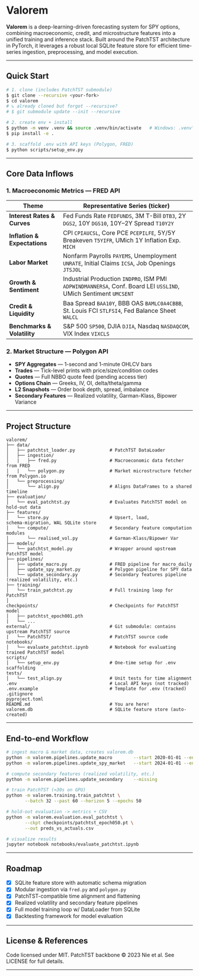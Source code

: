 # Valorem

**Valorem** is a deep-learning-driven forecasting system for SPY options, combining macroeconomic, credit, and microstructure features into a unified training and inference stack. Built around the PatchTST architecture in PyTorch, it leverages a robust local SQLite feature store for efficient time-series ingestion, preprocessing, and model execution.

---

## Quick Start

```bash
# 1. clone (includes PatchTST submodule)
$ git clone --recursive <your-fork>
$ cd valorem
# ↳ already cloned but forgot --recursive?
# $ git submodule update --init --recursive

# 2. create env + install
$ python -m venv .venv && source .venv/bin/activate   # Windows: .venv\Scripts\activate
$ pip install -e .

# 3. scaffold .env with API keys (Polygon, FRED)
$ python scripts/setup_env.py
```
---

## Core Data Inflows

### 1. Macroeconomic Metrics — FRED API

| Theme                        | Representative Series (ticker)                                                                                  |
| ---------------------------- | --------------------------------------------------------------------------------------------------------------- |
| **Interest Rates & Curves**  | Fed Funds Rate `FEDFUNDS`, 3M T-Bill `DTB3`, 2Y `DGS2`, 10Y `DGS10`, 10Y–2Y Spread `T10Y2Y`                     |
| **Inflation & Expectations** | CPI `CPIAUCSL`, Core PCE `PCEPILFE`, 5Y/5Y Breakeven `T5YIFR`, UMich 1Y Inflation Exp. `MICH`                   |
| **Labor Market**             | Nonfarm Payrolls `PAYEMS`, Unemployment `UNRATE`, Initial Claims `ICSA`, Job Openings `JTSJOL`                  |
| **Growth & Sentiment**       | Industrial Production `INDPRO`, ISM PMI `ADPWINDMANNERSA`, Conf. Board LEI `USSLIND`, UMich Sentiment `UMCSENT` |
| **Credit & Liquidity**       | Baa Spread `BAA10Y`, BBB OAS `BAMLC0A4CBBB`, St. Louis FCI `STLFSI4`, Fed Balance Sheet `WALCL`                 |
| **Benchmarks & Volatility**  | S\&P 500 `SP500`, DJIA `DJIA`, Nasdaq `NASDAQCOM`, VIX Index `VIXCLS`                                           |

### 2. Market Structure — Polygon API
* **SPY Aggregates** — 1-second and 1-minute OHLCV bars
* **Trades** — Tick-level prints with price/size/condition codes
* **Quotes** — Full NBBO quote feed (pending access tier)
* **Options Chain** — Greeks, IV, OI, delta/theta/gamma
* **L2 Snapshots** — Order book depth, spread, imbalance
* **Secondary Features** — Realized volatility, Garman-Klass, Bipower Variance

---

## Project Structure

```
valorem/
├── data/
│   ├── patchtst_loader.py             # PatchTST DataLoader
│   ├── ingestion/
│   |   ├── fred.py                    # Macroeconomic data fetcher from FRED
│   |   └── polygon.py                 # Market microstructure fetcher from Polygon.io
│   └── preprocessing/
│       └── align.py                   # Aligns DataFrames to a shared timeline
├── evaluation/
│   └── eval_patchtst.py               # Evaluates PatchTST model on hold-out data
├── features/
│   └── store.py                       # Upsert, load, schema‑migration, WAL SQLite store
│   └── compute/                       # Secondary feature computation modules
│       └── realised_vol.py            # Garman-Klass/Bipower Var
├── models/
│   └── patchtst_model.py              # Wrapper around upstream PatchTST model
├── pipelines/
│   ├── update_macro.py                # FRED pipeline for macro_daily
│   ├── update_spy_market.py           # Polygon pipeline for SPY data
│   └── update_secondary.py            # Secondary features pipeline (realized volatility, etc.)
├── training/
│   └── train_patchtst.py              # Full training loop for PatchTST
│
checkpoints/                           # Checkpoints for PatchTST model
│   ├── patchtst_epoch001.pth
|   └── ...
external/                              # Git submodule: contains upstream PatchTST source
|   └── PatchTST/                      # PatchTST source code
notebooks/
│   └── evaluate_patchtst.ipynb        # Notebook for evaluating trained PatchTST model
scripts/
│   └── setup_env.py                   # One-time setup for .env scaffolding
tests/                                 
│   └── test_align.py                  # Unit tests for time alignment
.env                                   # Local API keys (not tracked)
.env.example                           # Template for .env (tracked)
.gitignore
pyproject.toml
README.md                              # You are here!
valorem.db                             # SQLite feature store (auto-created)
```

---
## End-to-end Workflow
```bash
# ingest macro & market data, creates valorem.db
python -m valorem.pipelines.update_macro        --start 2020-01-01 --end 2025-06-30
python -m valorem.pipelines.update_spy_market   --start 2024-01-01 --end 2025-06-30

# compute secondary features (realized volatility, etc.)
python -m valorem.pipelines.update_secondary    --missing

# train PatchTST (≈30s on GPU)
python -m valorem.training.train_patchtst \
       --batch 32 --past 60 --horizon 5 --epochs 50

# hold‑out evaluation -> metrics + CSV
python -m valorem.evaluation.eval_patchtst \
       --ckpt checkpoints/patchtst_epoch050.pt \
       --out preds_vs_actuals.csv

# visualize results
jupyter notebook notebooks/evaluate_patchtst.ipynb
```


---

## Roadmap

* [x] SQLite feature store with automatic schema migration
* [x] Modular ingestion via `fred.py` and `polygon.py`
* [x] PatchTST-compatible time alignment and flattening
* [x] Realized volatility and secondary feature pipelines
* [x] Full model training loop w/ DataLoader from SQLite
* [x] Backtesting framework for model evaluation

---

## License & References

Code licensed under MIT.  PatchTST backbone © 2023 Nie et al.
See LICENSE for full details.

---